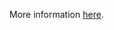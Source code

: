 More information [here](https://docs.paloaltonetworks.com/content/techdocs/en_US/prisma/prisma-cloud/prisma-cloud-code-security-policy-reference/aws-policies/aws-general-policies/ensure-sns-topic-policy-is-not-public-by-only-allowing-specific-services-or-principals-to-access-it.html).
